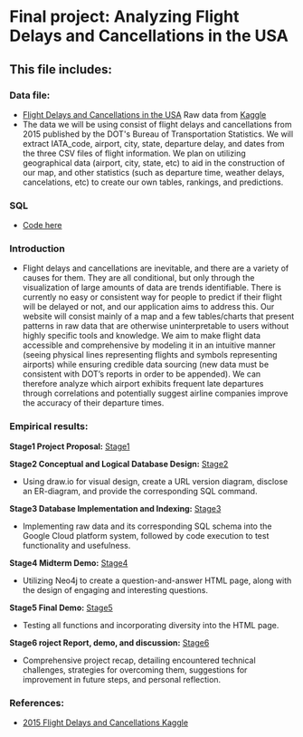 # Final project: Analyzing Flight Delays and Cancellations in the USA


## This file includes:

### Data file:
- [Flight Delays and Cancellations in the USA](https://drive.google.com/drive/folders/11ZzNzQQLywrrOj0_A4Rksx0I5l-8rBPW?usp=sharing) Raw data from [Kaggle](https://www.kaggle.com/datasets/usdot/flight-delays)
- The data we will be using consist of flight delays and cancellations from 2015 published by the DOT's Bureau of Transportation Statistics. We will extract IATA_code, airport, city, state, departure delay, and dates from the three CSV files of flight information. We plan on utilizing geographical data (airport, city, state, etc) to aid in the construction of our map, and other statistics (such as departure time, weather delays, cancelations, etc) to create our own tables, rankings, and predictions.

### SQL
- [Code here](https://github.com/ollill0823/103.UIUC_MS_CS-442-Database-Systems/tree/main/doc/Stage3_Database_Implementatio_and_Indexing)

### Introduction
- Flight delays and cancellations are inevitable, and there are a variety of causes for them. They are all conditional, but only through the visualization of large amounts of data are trends identifiable. There is currently no easy or consistent way for people to predict if their flight will be delayed or not, and our application aims to address this. Our website will consist mainly of a map and a few tables/charts that present patterns in raw data that are otherwise uninterpretable to users without highly specific tools and knowledge. We aim to make flight data accessible and comprehensive by modeling it in an intuitive manner (seeing physical lines representing flights and symbols representing airports) while ensuring credible data sourcing (new data must be consistent with DOT’s reports in order to be appended). We can therefore analyze which airport exhibits frequent late departures through correlations and potentially suggest airline companies improve the accuracy of their departure times.


### Empirical results:
  **Stage1 Project Proposal:** [Stage1](https://github.com/ollill0823/103.UIUC_MS_CS-442-Database-Systems/tree/main/doc/Stage1_Project_Proposal)
  
  **Stage2 Conceptual and Logical Database Design:** [Stage2](https://github.com/ollill0823/103.UIUC_MS_CS-442-Database-Systems/tree/main/doc/Stage2_Conceptual_and_Logical_Database_Design)
  
  - Using draw.io for visual design, create a URL version diagram, disclose an ER-diagram, and provide the corresponding SQL command.
  
  **Stage3 Database Implementation and Indexing:** [Stage3](https://github.com/ollill0823/103.UIUC_MS_CS-442-Database-Systems/tree/main/doc/Stage3_Database_Implementatio_and_Indexing)

  - Implementing raw data and its corresponding SQL schema into the Google Cloud platform system, followed by code execution to test functionality and usefulness.
  
  **Stage4 Midterm Demo:** [Stage4](https://github.com/ollill0823/103.UIUC_MS_CS-442-Database-Systems/tree/main/doc/Stage4_Midterm_Demo)
  
  - Utilizing Neo4j to create a question-and-answer HTML page, along with the design of engaging and interesting questions.
  
  **Stage5 Final Demo:** [Stage5](https://github.com/ollill0823/103.UIUC_MS_CS-442-Database-Systems/tree/main/doc/Stage5_Final%20Demo_%20Putting%20everything%20together)

  - Testing all functions and incorporating diversity into the HTML page.
  
  **Stage6 roject Report, demo, and discussion:** [Stage6](https://github.com/ollill0823/103.UIUC_MS_CS-442-Database-Systems/tree/main/doc/Stage6_Project%20Report%20and%20Demo%20Video)

  - Comprehensive project recap, detailing encountered technical challenges, strategies for overcoming them, suggestions for improvement in future steps, and personal reflection.

### References:
- [2015 Flight Delays and Cancellations Kaggle](https://www.kaggle.com/datasets/usdot/flight-delays)
